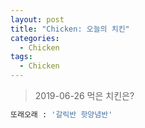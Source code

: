 ```yaml
---
layout: post
title: "Chicken: 오늘의 치킨"
categories:
  - Chicken
tags:
  - Chicken
---
```


> 2019-06-26 먹은 치킨은?

```bash
또래오래 : '갈릭반 핫양념반'
```
